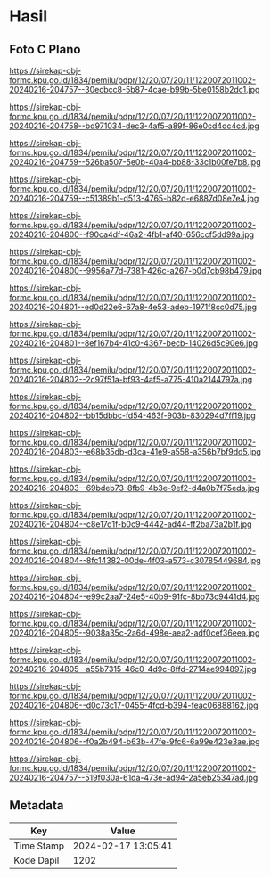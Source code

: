 # Hasil

## Foto C Plano

https://sirekap-obj-formc.kpu.go.id/1834/pemilu/pdpr/12/20/07/20/11/1220072011002-20240216-204757--30ecbcc8-5b87-4cae-b99b-5be0158b2dc1.jpg

https://sirekap-obj-formc.kpu.go.id/1834/pemilu/pdpr/12/20/07/20/11/1220072011002-20240216-204758--bd971034-dec3-4af5-a89f-86e0cd4dc4cd.jpg

https://sirekap-obj-formc.kpu.go.id/1834/pemilu/pdpr/12/20/07/20/11/1220072011002-20240216-204759--526ba507-5e0b-40a4-bb88-33c1b00fe7b8.jpg

https://sirekap-obj-formc.kpu.go.id/1834/pemilu/pdpr/12/20/07/20/11/1220072011002-20240216-204759--c51389b1-d513-4765-b82d-e6887d08e7e4.jpg

https://sirekap-obj-formc.kpu.go.id/1834/pemilu/pdpr/12/20/07/20/11/1220072011002-20240216-204800--f90ca4df-46a2-4fb1-af40-656ccf5dd99a.jpg

https://sirekap-obj-formc.kpu.go.id/1834/pemilu/pdpr/12/20/07/20/11/1220072011002-20240216-204800--9956a77d-7381-426c-a267-b0d7cb98b479.jpg

https://sirekap-obj-formc.kpu.go.id/1834/pemilu/pdpr/12/20/07/20/11/1220072011002-20240216-204801--ed0d22e6-67a8-4e53-adeb-1971f8cc0d75.jpg

https://sirekap-obj-formc.kpu.go.id/1834/pemilu/pdpr/12/20/07/20/11/1220072011002-20240216-204801--8ef167b4-41c0-4367-becb-14026d5c90e6.jpg

https://sirekap-obj-formc.kpu.go.id/1834/pemilu/pdpr/12/20/07/20/11/1220072011002-20240216-204802--2c97f51a-bf93-4af5-a775-410a2144797a.jpg

https://sirekap-obj-formc.kpu.go.id/1834/pemilu/pdpr/12/20/07/20/11/1220072011002-20240216-204802--bb15dbbc-fd54-463f-903b-830294d7ff19.jpg

https://sirekap-obj-formc.kpu.go.id/1834/pemilu/pdpr/12/20/07/20/11/1220072011002-20240216-204803--e68b35db-d3ca-41e9-a558-a356b7bf9dd5.jpg

https://sirekap-obj-formc.kpu.go.id/1834/pemilu/pdpr/12/20/07/20/11/1220072011002-20240216-204803--69bdeb73-8fb9-4b3e-9ef2-d4a0b7f75eda.jpg

https://sirekap-obj-formc.kpu.go.id/1834/pemilu/pdpr/12/20/07/20/11/1220072011002-20240216-204804--c8e17d1f-b0c9-4442-ad44-ff2ba73a2b1f.jpg

https://sirekap-obj-formc.kpu.go.id/1834/pemilu/pdpr/12/20/07/20/11/1220072011002-20240216-204804--8fc14382-00de-4f03-a573-c30785449684.jpg

https://sirekap-obj-formc.kpu.go.id/1834/pemilu/pdpr/12/20/07/20/11/1220072011002-20240216-204804--e99c2aa7-24e5-40b9-91fc-8bb73c9441d4.jpg

https://sirekap-obj-formc.kpu.go.id/1834/pemilu/pdpr/12/20/07/20/11/1220072011002-20240216-204805--9038a35c-2a6d-498e-aea2-adf0cef36eea.jpg

https://sirekap-obj-formc.kpu.go.id/1834/pemilu/pdpr/12/20/07/20/11/1220072011002-20240216-204805--a55b7315-46c0-4d9c-8ffd-2714ae994897.jpg

https://sirekap-obj-formc.kpu.go.id/1834/pemilu/pdpr/12/20/07/20/11/1220072011002-20240216-204806--d0c73c17-0455-4fcd-b394-feac06888162.jpg

https://sirekap-obj-formc.kpu.go.id/1834/pemilu/pdpr/12/20/07/20/11/1220072011002-20240216-204806--f0a2b494-b63b-47fe-9fc6-6a99e423e3ae.jpg

https://sirekap-obj-formc.kpu.go.id/1834/pemilu/pdpr/12/20/07/20/11/1220072011002-20240216-204757--519f030a-61da-473e-ad94-2a5eb25347ad.jpg


## Metadata

| Key        | Value               |
| ---------- | ------------------- |
| Time Stamp | 2024-02-17 13:05:41 |
| Kode Dapil | 1202                |



